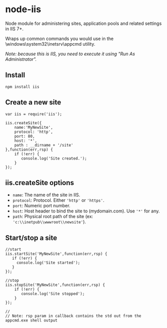# node-iis

Node module for administering sites, application pools and related settings in IIS 7+.  

Wraps up common commands you would use in the \windows\system32\inetsrv\appcmd utility.

<em>Note: because this is IIS, you need to execute it using "Run As Administrator".</em>

## Install

    npm install iis

## Create a new site

    var iis = require('iis');

    iis.createSite({
        name:'MyNewSite',
        protocol: 'http',
        port: 80,
        host: '*',
        path : __dirname + '/site'
    },function(err,rsp) {
        if (!err) {
           console.log('Site created.');
        }
    });

## iis.createSite options

- ```name```: The name of the site in IIS.
- ```protocol```: Protocol. Either ```'http'``` or ```'https'```.
- ```port```: Numeric port number.
- ```host```: Host header to bind the site to (mydomain.com).  Use ```'*'``` for any.
- ```path```: Physical root path of the site (ex: ```'c:\\inetpub\\wwwroot\\newsite'```).

## Start/stop a site

    //start
    iis.startSite('MyNewSite',function(err,rsp) {
       if (!err) {
         console.log('Site started');
       }
    });

    //stop
    iis.stopSite('MyNewSite',function(err,rsp) {
        if (!err) {
           console.log('Site stopped');
        }
    });

    //
    // Note: rsp param in callback contains the std out from the appcmd.exe shell output
  

